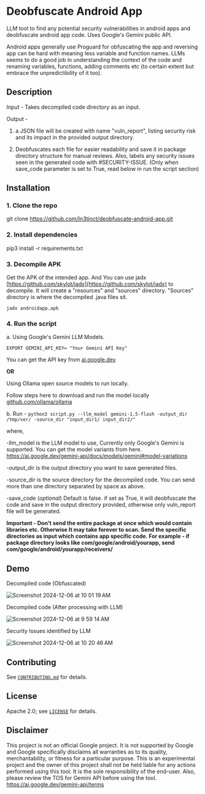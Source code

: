 # Deobfuscate Android App

LLM tool to find any potential security vulnerabilities in android apps and deobfuscate android app code. Uses Google's Gemini public API. 

Android apps generally use Proguard for obfuscating the app and reversing app can be hard with meaning less variable and function names. LLMs seems to do a good job in understanding the context of the code and renaming variables, functions, adding comments etc (to certain extent but embrace the unpredictibility of it too).

## Description

Input - Takes decompiled code directory as an input.

Output -

1) a JSON file will be created with name "vuln_report", listing security risk and its impact in the provided output directory.

2) Deobfuscates each file for easier readability and save it in package directory structure for manual reviews. Also, labels any security issues seen in the generated code with #SECURITY-ISSUE. (Only when save_code parameter is set to True, read below in run the script section)

## Installation

### 1. Clone the repo

git clone https://github.com/In3tinct/deobfuscate-android-app.git

### 2. Install dependencies 

pip3 install -r requirements.txt

### 3. Decompile APK

Get the APK of the intended app. And You can use jadx [https://github.com/skylot/jadx](https://github.com/skylot/jadx) to decompile.
It will create a "resources" and "sources" directory. "Sources" directory is where the decompiled .java files sit.

`jadx androidapp.apk`

### 4. Run the script 

a. Using Google's Gemini LLM Models.

`EXPORT GEMINI_API_KEY= "Your Gemini API Key"`

You can get the API key from [ai.google.dev](https://ai.google.dev/)

**OR**

Using Ollama open source models to run locally.

Follow steps here to download and run the model locally [github.com/ollama/ollama](https://github.com/ollama/ollama) 

b. Run - `python3 script.py --llm_model gemini-1.5-flash -output_dir /tmp/ver/ -source_dir "input_dir1/ input_dir2/"`

where, 

-llm_model is the LLM model to use, Currently only Google's Gemini is supported. You can get the model variants from here. https://ai.google.dev/gemini-api/docs/models/gemini#model-variations

-output_dir is the output directory you want to save generated files.

-source_dir is the source directory for the decompiled code. You can send more than one directory separated by space as above.

-save_code (*optional*) Default is false. if set as True, it will deobfuscate the code and save in the output directory provided, otherwise only vuln_report file will be generated.

**Important - Don't send the entire package at once which would contain libraries etc. Otherwise It may take forever to scan. Send the specific directories as input which contains app specific code. For example - if package directory looks like com/google/android/yourapp, send com/google/android/yourapp/receivers/**

## Demo

Decompiled code (Obfuscated)

![Screenshot 2024-12-06 at 10 01 19 AM](https://github.com/user-attachments/assets/1908bbd7-3354-4fcc-adbb-64dee857ae2d)

Decompiled code (After processing with LLM)

![Screenshot 2024-12-06 at 9 59 14 AM](https://github.com/user-attachments/assets/a9c8d34d-3a24-4f64-819a-b908a8dc815f)

Security Issues identified by LLM

![Screenshot 2024-12-06 at 10 20 46 AM](https://github.com/user-attachments/assets/bba67dd9-69e8-4323-b696-203a232a33cd)


## Contributing

See [`CONTRIBUTING.md`](docs/CONTRIBUTING.md) for details.

## License

Apache 2.0; see [`LICENSE`](LICENSE) for details.

## Disclaimer

This project is not an official Google project. It is not supported by
Google and Google specifically disclaims all warranties as to its quality,
merchantability, or fitness for a particular purpose. 
This is an experimental project and the owner of this project shall not be held liable for any actions performed using this tool. It is the sole responsibility of the end-user.
Also, please review the TOS for Gemini API before using the tool. https://ai.google.dev/gemini-api/terms
